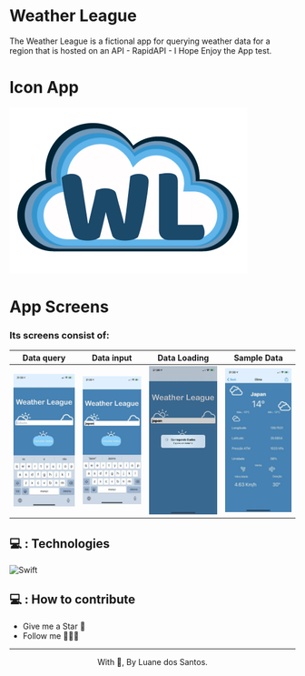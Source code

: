 # Weather League
<p> The Weather League is a fictional app for querying weather data for a region that is hosted on an API - RapidAPI - I Hope Enjoy the App test. </p>

# Icon App
<img src="https://github.com/luanesant/Parciom/blob/main/icon.png"/>

# App Screens
### Its screens consist of:
 Data query  | Data input | Data Loading | Sample Data
--------- | --------------- | --------------- | --------------- 
<img src="https://github.com/luanesant/Parciom/blob/main/mainEmpty.jpg"/> | <img src="https://github.com/luanesant/Parciom/blob/main/mainCity.jpg"/> | <img src="https://github.com/luanesant/Parciom/blob/main/mainLoad.jpg"/> | <img src="https://github.com/luanesant/Parciom/blob/main/returnData.jpg"/>


## 💻 : Technologies
<p>
  <img alt="Swift" src="https://img.shields.io/badge/swift-%23FA7343.svg?&style=for-the-badge&logo=swift&logoColor=white"/>
</p>

## 💻 : How to contribute
- Give me a Star 🤩
- Follow me 👩🏻‍💻
---
<p align = "center"> With 💖, By Luane dos Santos. </p>
